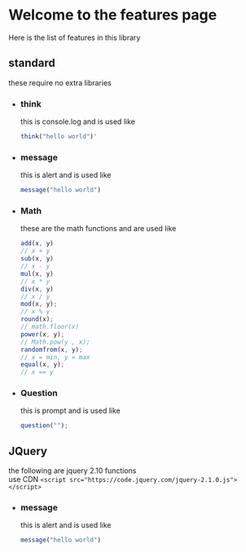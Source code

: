# Welcome to the features page
Here is the list of features in this library
## standard
these require no extra libraries

 - ### think <br> 
   this is console.log and is used like <br>
    ```javascript
    think("hello world")'
    ```
 - ### message <br> 
   this is alert and is used like <br>
    ```javascript
    message("hello world")
    ```
 - ### Math <br> 
   these are the math functions and are used like <br>
    ```javascript
    add(x, y)
    // x + y
    sub(x, y)
    // x - y
    mul(x, y)
    // x * y
    div(x, y)
    // x / y
    mod(x, y);
    // x % y
    round(x);
    // math.floor(x)
    power(x, y);
    // Math.pow(y , x);
    randomfrom(x, y);
    // x = min, y = max
    equal(x, y);
    // x == y
    ```
 - ### Question <br>
   this is prompt and is used like
   ```javascript
   question("");
   ```
## JQuery <br> 
   the following are jquery 2.10 functions <br> use CDN
    ```
    <script src="https://code.jquery.com/jquery-2.1.0.js"></script>
    ```
 - ### message <br> 
   this is alert and is used like <br>
    ```javascript
    message("hello world")
    ```
